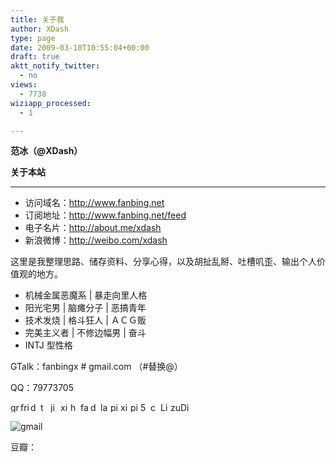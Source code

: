 ```yaml
---
title: 关于我
author: XDash
type: page
date: 2009-03-10T10:55:04+00:00
draft: true
aktt_notify_twitter:
  - no
views:
  - 7738
wiziapp_processed:
  - 1

---
```

**范冰（@XDash）**

**关于本站** 

 ****

  * 访问域名：<a href="http://www.fanbing.net" target="_blank" rel="noopener noreferrer">http://www.fanbing.net</a>
  * 订阅地址：<a href="http://www.fanbing.net/feed" target="_blank" rel="noopener noreferrer">http://www.fanbing.net/feed</a>
  * 电子名片：<a href="http://about.me/xdash" target="_blank" rel="noopener noreferrer">http://about.me/xdash</a>
  * 新浪微博：<a href="http://weibo.com/xdash" target="_blank" rel="noopener noreferrer">http://weibo.com/xdash</a>

这里是我整理思路、储存资料、分享心得，以及胡扯乱掰、吐槽叽歪、输出个人价值观的地方。

  * 机械金属恶魔系 | 暴走向里人格
  * 阳光宅男 | 脑瘫分子 | 恶搞青年
  * 技术发烧 | 格斗狂人 | ＡＣＧ贩
  * 完美主义者 | 不修边幅男 | 奋斗
  * INTJ 型性格

GTalk：fanbingx # gmail.com （#替换@）

QQ：79773705

<a href="http://www.google.com/reader/shared/08632121277628607005" target="_blank" rel="noopener noreferrer"><img loading="lazy" decoding="async" src="wp-includes/images/service/greader.png" alt="greader" width="16" height="16" /></a><a href="http://douban.com/people/xdash" target="_blank" rel="noopener noreferrer"></a><a href="http://www.google.com/reader/shared/08632121277628607005" target="_blank" rel="noopener noreferrer"></a><a href="http://www.facebook.com/profile.php?id=738603069&ref=profile" target="_blank" rel="noopener noreferrer"></a><a href="http://friendfeed.com/xdash" target="_blank" rel="noopener noreferrer"><img loading="lazy" decoding="async" src="wp-includes/images/service/friendfeed.png" alt="friendfeed" width="16" height="16" /></a><a href="http://delicious.com/xdash" target="_blank" rel="noopener noreferrer"><img loading="lazy" decoding="async" src="wp-includes/images/service/delicious.png" alt="delicious" width="16" height="16" /></a><a href="http://twitter.com/xdash" target="_blank" rel="noopener noreferrer"><img loading="lazy" decoding="async" longdesc="http://twitter.com/xdash" src="wp-includes/images/service/twitter.png" alt="twitter" width="16" height="16" /></a><a href="http://jiwai.de/xdash" target="_blank" rel="noopener noreferrer"><img loading="lazy" decoding="async" longdesc="http://twitter.com/xdash" src="wp-includes/images/service/jiwai.png" alt="jiwai" width="16" height="16" /></a><a href="http://delicious.com/xdash" target="_blank" rel="noopener noreferrer"></a><a href="http://xiaonei.com/profile.do?id=234146827" target="_blank" rel="noopener noreferrer"><img loading="lazy" decoding="async" src="wp-includes/images/service/xiaonei.png" alt="xiaonei" width="16" height="16" /></a><a href="http://www.google.com/reader/shared/08632121277628607005" target="_blank" rel="noopener noreferrer"></a><a href="http://www.hainei.com/user?r=283695" target="_blank" rel="noopener noreferrer"><img loading="lazy" decoding="async" src="wp-includes/images/service/hainei.png" alt="hainei" width="16" height="16" /></a><a href="http://www.facebook.com/profile.php?id=738603069&ref=profile" target="_blank" rel="noopener noreferrer"><img loading="lazy" decoding="async" src="wp-includes/images/service/facebook.png" alt="facebook" width="16" height="16" /></a><a href="http://delicious.com/xdash" target="_blank" rel="noopener noreferrer"></a><a href="http://douban.com/people/xdash" target="_blank" rel="noopener noreferrer"><img loading="lazy" decoding="async" src="wp-includes/images/service/douban.png" alt="douban" width="16" height="16" /></a><a href="http://www.last.fm/user/fbzerg/" target="_blank" rel="noopener noreferrer"><img loading="lazy" decoding="async" src="wp-includes/images/service/lastfm.png" alt="lastfm" width="16" height="16" /></a><a href="http://picasaweb.google.com/fanbingx" target="_blank" rel="noopener noreferrer"><img loading="lazy" decoding="async" src="wp-includes/images/service/picasa.png" alt="picasa" width="16" height="16" /></a><a href="http://xianguo.com/people/1270448" target="_blank" rel="noopener noreferrer"><img loading="lazy" decoding="async" src="wp-includes/images/service/xianguo.png" alt="xianguo" width="16" height="16" /></a><a href="http://www.flickr.com/photos/xdash" target="_blank" rel="noopener noreferrer"><img loading="lazy" decoding="async" src="wp-includes/images/service/flickr.png" alt="picasa" width="16" height="16" /></a><a href="http://xdash.5gme.com/" target="_blank" rel="noopener noreferrer"><img loading="lazy" decoding="async" src="wp-includes/images/service/5g.png" alt="5g" width="16" height="16" /></a><a href="http://xdash.mp/" target="_blank" rel="noopener noreferrer"><img loading="lazy" decoding="async" src="wp-includes/images/service/chimp.png" alt="chi.mp" width="16" height="16" /></a><a href="http://www.linkedin.com/in/xdash" target="_blank" rel="noopener noreferrer"><img loading="lazy" decoding="async" src="wp-includes/images/service/linkedin.png" alt="LinkedIn" width="16" height="16" /></a><a href="http://www.zuosa.com/xdash" target="_blank" rel="noopener noreferrer"><img loading="lazy" decoding="async" src="http://www.fanbing.net/wp-includes/images/service/zuosa.png" alt="zuosa" width="16" height="16" /></a><a href="http://www.digu.com/xdash" target="_blank" rel="noopener noreferrer"><img loading="lazy" decoding="async" src="http://www.fanbing.net/wp-includes/images/service/digu.png" alt="Digu" width="16" height="16" /></a>

<img decoding="async" src="wp-includes/images/service/gmail.gif" alt="gmail" /> 

豆瓣：